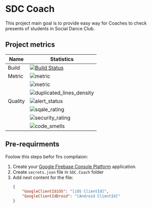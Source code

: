 # SDC Coach

This project main goal is to provide easy way for Coaches to check presents of students in Social Dance Club.

## Project metrics

|Name|Statistics|
|---|---|
|Build|[![Build Status](https://app.bitrise.io/app/34e86a7014b059a5/status.svg?token=Gbpg3Yl4XDgUO6x_kwJ4PA&branch=master)](https://app.bitrise.io/app/34e86a7014b059a5)|
|Metric|![metric](https://sonarcloud.io/api/project_badges/measure?project=SDC-Coach&metric=ncloc)|
||![metric](https://sonarcloud.io/api/project_badges/measure?project=SDC-Coach&metric=coverage)|
||![duplicated_lines_density](https://sonarcloud.io/api/project_badges/measure?project=SDC-Coach&metric=duplicated_lines_density)|
|Quality|![alert_status](https://sonarcloud.io/api/project_badges/measure?project=SDC-Coach&metric=alert_status)|
||![sqale_rating](https://sonarcloud.io/api/project_badges/measure?project=SDC-Coach&metric=sqale_rating)|
||![security_rating](https://sonarcloud.io/api/project_badges/measure?project=SDC-Coach&metric=security_rating)|
||![code_smells](https://sonarcloud.io/api/project_badges/measure?project=SDC-Coach&metric=code_smells)|

## Pre-requirments

Foolow this steps befor firs compilaion:

1. Create your [Google Firebase Console Platform](https://github.com/CrossGeeks/GoogleClientPlugin/blob/master/GoogleClient/docs/GoogleFirebaseConsoleSetup.md) application.
2. Create `secrets.json` file in `SDC.Coach` folder
3. Add next content for the file:
    ```json
    {
        "GoogleClientIdiOS": "[iOS ClientId]",
        "GoogleClientIdDroid": "[Android ClientId]"
    }
    ```